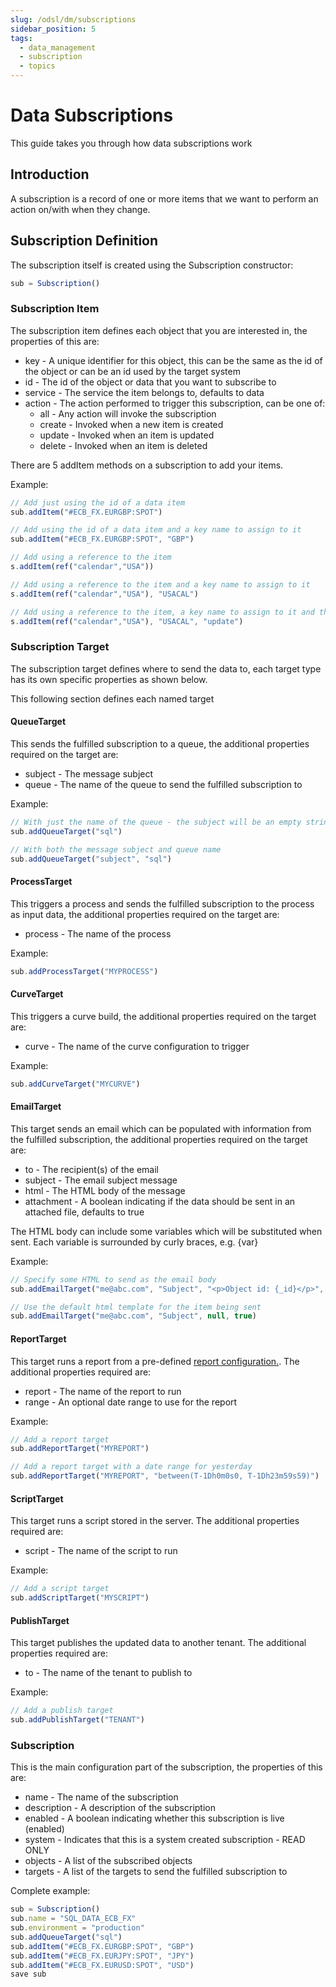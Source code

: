 ```yaml
---
slug: /odsl/dm/subscriptions
sidebar_position: 5
tags:
  - data_management
  - subscription
  - topics
---
```

Data Subscriptions
=============

This guide takes you through how data subscriptions work

## Introduction
A subscription is a record of one or more items that we want to perform an action on/with when they change.

## Subscription Definition
The subscription itself is created using the Subscription constructor:

```js
sub = Subscription()
```

### Subscription Item
The subscription item defines each object that you are interested in, the properties of this are:
* key - A unique identifier for this object, this can be the same as the id of the object or can be an id used by the target system
* id - The id of the object or data that you want to subscribe to
* service - The service the item belongs to, defaults to data
* action - The action performed to trigger this subscription, can be one of:
    * all - Any action will invoke the subscription
    * create - Invoked when a new item is created
    * update - Invoked when an item is updated
    * delete - Invoked when an item is deleted

There are 5 addItem methods on a subscription to add your items.

Example:
```js
// Add just using the id of a data item
sub.addItem("#ECB_FX.EURGBP:SPOT")

// Add using the id of a data item and a key name to assign to it
sub.addItem("#ECB_FX.EURGBP:SPOT", "GBP")

// Add using a reference to the item
s.addItem(ref("calendar","USA"))

// Add using a reference to the item and a key name to assign to it
s.addItem(ref("calendar","USA"), "USACAL")

// Add using a reference to the item, a key name to assign to it and the action that triggers the subscription
s.addItem(ref("calendar","USA"), "USACAL", "update")
```

### Subscription Target
The subscription target defines where to send the data to, each target type has its own specific properties as shown below.

This following section defines each named target
#### QueueTarget
This sends the fulfilled subscription to a queue, the additional properties required on the target are:
* subject - The message subject
* queue - The name of the queue to send the fulfilled subscription to

Example:
```js
// With just the name of the queue - the subject will be an empty string
sub.addQueueTarget("sql")

// With both the message subject and queue name
sub.addQueueTarget("subject", "sql")
```

#### ProcessTarget
This triggers a process and sends the fulfilled subscription to the process as input data, the additional properties required on the target are:
* process - The name of the process

Example:
```js
sub.addProcessTarget("MYPROCESS")
```

#### CurveTarget
This triggers a curve build, the additional properties required on the target are:
* curve - The name of the curve configuration to trigger

Example:
```js
sub.addCurveTarget("MYCURVE")
```

#### EmailTarget
This target sends an email which can be populated with information from the fulfilled subscription, the additional properties required on the target are:
* to - The recipient(s) of the email
* subject - The email subject message
* html - The HTML body of the message
* attachment - A boolean indicating if the data should be sent in an attached file, defaults to true

The HTML body can include some variables which will be substituted when sent.
Each variable is surrounded by curly braces, e.g. {var}

Example:
```js
// Specify some HTML to send as the email body
sub.addEmailTarget("me@abc.com", "Subject", "<p>Object id: {_id}</p>", false)

// Use the default html template for the item being sent
sub.addEmailTarget("me@abc.com", "Subject", null, true)
```

#### ReportTarget
This target runs a report from a pre-defined [report configuration.](/docs/topics/reporting/basics).
The additional properties required are:
* report - The name of the report to run
* range - An optional date range to use for the report

Example:
```js
// Add a report target
sub.addReportTarget("MYREPORT")

// Add a report target with a date range for yesterday
sub.addReportTarget("MYREPORT", "between(T-1Dh0m0s0, T-1Dh23m59s59)")
```

#### ScriptTarget
This target runs a script stored in the server.
The additional properties required are:
* script - The name of the script to run

Example:
```js
// Add a script target
sub.addScriptTarget("MYSCRIPT")
```

#### PublishTarget
This target publishes the updated data to another tenant.
The additional properties required are:
* to - The name of the tenant to publish to

Example:
```js
// Add a publish target
sub.addPublishTarget("TENANT")
```

### Subscription
This is the main configuration part of the subscription, the properties of this are:
* name - The name of the subscription
* description - A description of the subscription
* enabled - A boolean indicating whether this subscription is live (enabled)
* system - Indicates that this is a system created subscription - READ ONLY
* objects - A list of the subscribed objects
* targets - A list of the targets to send the fulfilled subscription to

Complete example:
```js
sub = Subscription()
sub.name = "SQL_DATA_ECB_FX"
sub.environment = "production"
sub.addQueueTarget("sql")
sub.addItem("#ECB_FX.EURGBP:SPOT", "GBP")
sub.addItem("#ECB_FX.EURJPY:SPOT", "JPY")
sub.addItem("#ECB_FX.EURUSD:SPOT", "USD")
save sub
```  

